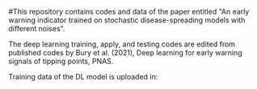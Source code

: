 
#This repository contains codes and data of the paper entitled "An early warning indicator trained on stochastic disease-spreading models with different noises".

The deep learning training, apply, and testing codes are edited from published codes by Bury et al. (2021), Deep learning for early warning signals of tipping points, PNAS. 

Training data of the DL model is uploaded in: 
